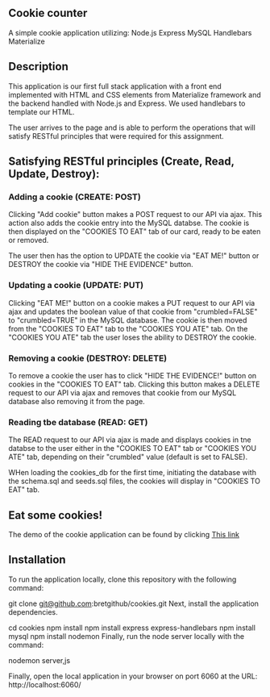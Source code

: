 ## Cookie counter

A simple cookie application utilizing:
Node.js
Express
MySQL
Handlebars
Materialize 

## Description

This application is our first full stack application with a front end implemented with HTML and CSS elements from Materialize framework and the backend handled with Node.js and Express. We used handlebars to template our HTML. 

The user arrives to the page and is able to perform the operations that will satisfy RESTful principles that were required for this assignment. 

## Satisfying RESTful principles (Create, Read, Update, Destroy):

### Adding a cookie (CREATE: POST)
Clicking "Add cookie" button makes a POST request to our API via ajax. This action also adds the cookie entry into the MySQL databse. The cookie is then displayed on the "COOKIES TO EAT" tab of our card, ready to be eaten or removed. 

The user then has the option to UPDATE the cookie via "EAT ME!" button or DESTROY the cookie via "HIDE THE EVIDENCE" button.

### Updating a cookie (UPDATE: PUT)
Clicking "EAT ME!" button on a cookie makes a PUT request to our API via ajax and updates the boolean value of that cookie from "crumbled=FALSE" to "crumbled=TRUE" in the MySQL database. The cookie is then moved from the "COOKIES TO EAT" tab to the "COOKIES YOU ATE" tab. On the "COOKIES YOU ATE" tab the user loses the ability to DESTROY the cookie. 

### Removing a cookie (DESTROY: DELETE)
To remove a cookie the user has to click "HIDE THE EVIDENCE!" button on cookies in the "COOKIES TO EAT" tab. Clicking this button makes a DELETE request to our API via ajax and removes that cookie from our MySQL database also removing it from the page. 

### Reading tbe database (READ: GET)
The READ request to our API via ajax is made and displays cookies in tne databse to the user either in the "COOKIES TO EAT" tab or "COOKIES YOU ATE" tab, depending on their "crumbled" value (default is set to FALSE). 

WHen loading the cookies_db for the first time, initiating the database with the schema.sql and seeds.sql files, the cookies will display in "COOKIES TO EAT" tab.

## Eat some cookies!
The demo of the cookie application can be found by clicking [This link](#)

## Installation
To run the application locally, clone this repository with the following command:

git clone git@github.com:bretgithub/cookies.git
Next, install the application dependencies.

cd cookies
npm install
npm install express express-handlebars
npm install mysql
npm install nodemon
Finally, run the node server locally with the command:

nodemon server,js

Finally, open the local application in your browser on port 6060 at the URL: http://localhost:6060/
